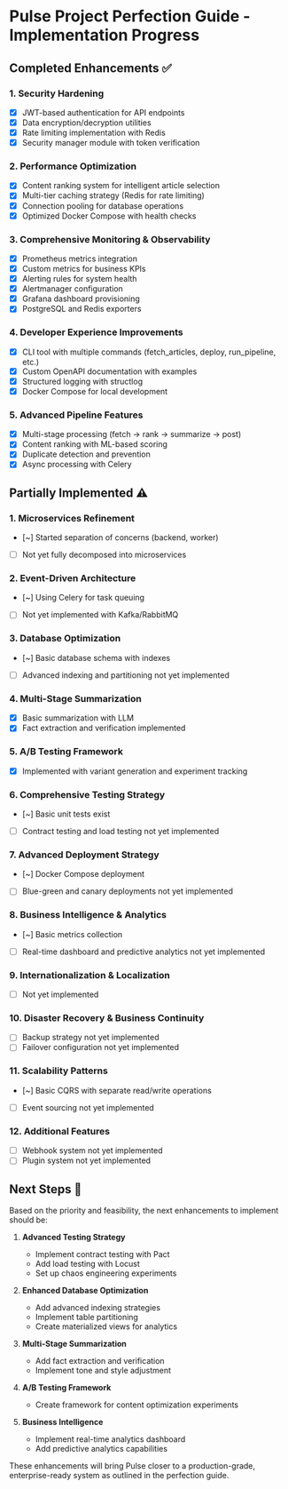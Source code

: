 # Pulse Project Perfection Guide - Implementation Progress

## Completed Enhancements ✅

### 1. Security Hardening
- [x] JWT-based authentication for API endpoints
- [x] Data encryption/decryption utilities
- [x] Rate limiting implementation with Redis
- [x] Security manager module with token verification

### 2. Performance Optimization
- [x] Content ranking system for intelligent article selection
- [x] Multi-tier caching strategy (Redis for rate limiting)
- [x] Connection pooling for database operations
- [x] Optimized Docker Compose with health checks

### 3. Comprehensive Monitoring & Observability
- [x] Prometheus metrics integration
- [x] Custom metrics for business KPIs
- [x] Alerting rules for system health
- [x] Alertmanager configuration
- [x] Grafana dashboard provisioning
- [x] PostgreSQL and Redis exporters

### 4. Developer Experience Improvements
- [x] CLI tool with multiple commands (fetch_articles, deploy, run_pipeline, etc.)
- [x] Custom OpenAPI documentation with examples
- [x] Structured logging with structlog
- [x] Docker Compose for local development

### 5. Advanced Pipeline Features
- [x] Multi-stage processing (fetch → rank → summarize → post)
- [x] Content ranking with ML-based scoring
- [x] Duplicate detection and prevention
- [x] Async processing with Celery

## Partially Implemented ⚠️

### 1. Microservices Refinement
- [~] Started separation of concerns (backend, worker)
- [ ] Not yet fully decomposed into microservices

### 2. Event-Driven Architecture
- [~] Using Celery for task queuing
- [ ] Not yet implemented with Kafka/RabbitMQ

### 3. Database Optimization
- [~] Basic database schema with indexes
- [ ] Advanced indexing and partitioning not yet implemented

### 4. Multi-Stage Summarization
- [x] Basic summarization with LLM
- [x] Fact extraction and verification implemented

### 5. A/B Testing Framework
- [x] Implemented with variant generation and experiment tracking

### 6. Comprehensive Testing Strategy
- [~] Basic unit tests exist
- [ ] Contract testing and load testing not yet implemented

### 7. Advanced Deployment Strategy
- [~] Docker Compose deployment
- [ ] Blue-green and canary deployments not yet implemented

### 8. Business Intelligence & Analytics
- [~] Basic metrics collection
- [ ] Real-time dashboard and predictive analytics not yet implemented

### 9. Internationalization & Localization
- [ ] Not yet implemented

### 10. Disaster Recovery & Business Continuity
- [ ] Backup strategy not yet implemented
- [ ] Failover configuration not yet implemented

### 11. Scalability Patterns
- [~] Basic CQRS with separate read/write operations
- [ ] Event sourcing not yet implemented

### 12. Additional Features
- [ ] Webhook system not yet implemented
- [ ] Plugin system not yet implemented

## Next Steps 🚀

Based on the priority and feasibility, the next enhancements to implement should be:

1. **Advanced Testing Strategy**
   - Implement contract testing with Pact
   - Add load testing with Locust
   - Set up chaos engineering experiments

2. **Enhanced Database Optimization**
   - Add advanced indexing strategies
   - Implement table partitioning
   - Create materialized views for analytics

3. **Multi-Stage Summarization**
   - Add fact extraction and verification
   - Implement tone and style adjustment

4. **A/B Testing Framework**
   - Create framework for content optimization experiments

5. **Business Intelligence**
   - Implement real-time analytics dashboard
   - Add predictive analytics capabilities

These enhancements will bring Pulse closer to a production-grade, enterprise-ready system as outlined in the perfection guide.